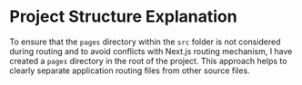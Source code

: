 # Project Structure Explanation

To ensure that the `pages` directory within the `src` folder is not 
considered during routing and to avoid conflicts with Next.js routing mechanism, I have created a `pages` directory in the root of the project. This approach helps to clearly separate application routing files from other source files.
